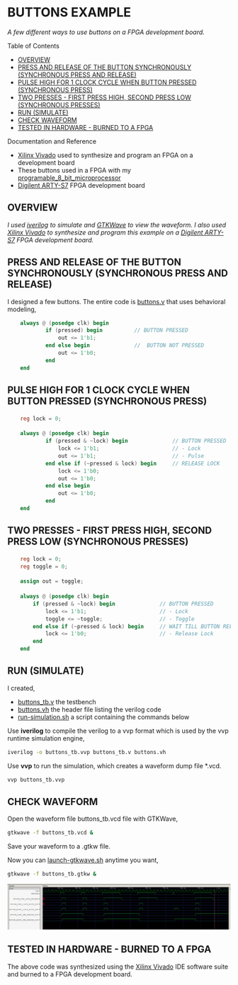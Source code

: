 # BUTTONS EXAMPLE

_A few different ways to use buttons on a FPGA development board._

Table of Contents

* [OVERVIEW](https://github.com/JeffDeCola/my-verilog-examples/tree/master/fpga-development-boards/buttons/buttons#overview)
* [PRESS AND RELEASE OF THE BUTTON SYNCHRONOUSLY (SYNCHRONOUS PRESS AND RELEASE)](https://github.com/JeffDeCola/my-verilog-examples/tree/master/fpga-development-boards/buttons/buttons#press-and-release-of-the-button-synchronously-synchronous-press-and-release)
* [PULSE HIGH FOR 1 CLOCK CYCLE WHEN BUTTON PRESSED (SYNCHRONOUS PRESS)](https://github.com/JeffDeCola/my-verilog-examples/tree/master/fpga-development-boards/buttons/buttons#pulse-high-for-1-clock-cycle-when-button-pressed-synchronous-press)
* [TWO PRESSES - FIRST PRESS HIGH, SECOND PRESS LOW (SYNCHRONOUS PRESSES)](https://github.com/JeffDeCola/my-verilog-examples/tree/master/fpga-development-boards/buttons/buttons#two-presses---first-press-high-second-press-low-synchronous-presses)
* [RUN (SIMULATE)](https://github.com/JeffDeCola/my-verilog-examples/tree/master/fpga-development-boards/buttons/buttons#run-simulate)
* [CHECK WAVEFORM](https://github.com/JeffDeCola/my-verilog-examples/tree/master/fpga-development-boards/buttons/buttons#check-waveform)
* [TESTED IN HARDWARE - BURNED TO A FPGA](https://github.com/JeffDeCola/my-verilog-examples/tree/master/fpga-development-boards/buttons/buttons#tested-in-hardware---burned-to-a-fpga)

Documentation and Reference

* [Xilinx Vivado](https://github.com/JeffDeCola/my-cheat-sheets/tree/master/hardware/tools/synthesis/xilinx-vivado-cheat-sheet)
  used to synthesize and program an FPGA on a development board
* These buttons used in a FPGA with my
  [programable_8_bit_microprocessor](https://github.com/JeffDeCola/my-verilog-examples/tree/master/systems/microprocessors/programable_8_bit_microprocessor)
* [Digilent ARTY-S7](https://github.com/JeffDeCola/my-cheat-sheets/tree/master/hardware/development/fpga-development-boards/digilent-arty-s7-cheat-sheet)
  FPGA development board

## OVERVIEW

_I used
[iverilog](https://github.com/JeffDeCola/my-cheat-sheets/tree/master/hardware/tools/simulation/iverilog-cheat-sheet)
to simulate and
[GTKWave](https://github.com/JeffDeCola/my-cheat-sheets/tree/master/hardware/tools/simulation/gtkwave-cheat-sheet)
to view the waveform. I also used
[Xilinx Vivado](https://github.com/JeffDeCola/my-cheat-sheets/tree/master/hardware/tools/synthesis/xilinx-vivado-cheat-sheet)
to synthesize and program this example on a
[Digilent ARTY-S7](https://github.com/JeffDeCola/my-cheat-sheets/tree/master/hardware/development/fpga-development-boards/digilent-arty-s7-cheat-sheet)
FPGA development board._

## PRESS AND RELEASE OF THE BUTTON SYNCHRONOUSLY (SYNCHRONOUS PRESS AND RELEASE)

I designed a few buttons. The entire code is
[buttons.v](https://github.com/JeffDeCola/my-verilog-examples/blob/master/fpga-development-boards/buttons/buttons/buttons.v)
that uses behavioral modeling,

```verilog
    always @ (posedge clk) begin
            if (pressed) begin          // BUTTON PRESSED
                out <= 1'b1;
            end else begin              //  BUTTON NOT PRESSED
                out <= 1'b0;
            end
    end
```

## PULSE HIGH FOR 1 CLOCK CYCLE WHEN BUTTON PRESSED (SYNCHRONOUS PRESS)

```verilog
    reg lock = 0;

    always @ (posedge clk) begin
            if (pressed & ~lock) begin              // BUTTON PRESSED
                lock <= 1'b1;                       // - Lock
                out <= 1'b1;                        // - Pulse
            end else if (~pressed & lock) begin     // RELEASE LOCK
                lock <= 1'b0;
                out <= 1'b0;
            end else begin
                out <= 1'b0;
            end
    end
```

## TWO PRESSES - FIRST PRESS HIGH, SECOND PRESS LOW (SYNCHRONOUS PRESSES)

```verilog
    reg lock = 0;
    reg toggle = 0;

    assign out = toggle;

    always @ (posedge clk) begin
        if (pressed & ~lock) begin              // BUTTON PRESSED
            lock <= 1'b1;                       // - Lock
            toggle <= ~toggle;                  // - Toggle
        end else if (~pressed & lock) begin     // WAIT TILL BUTTON RELEASED
            lock <= 1'b0;                       // - Release Lock
        end
    end
```

## RUN (SIMULATE)

I created,

* [buttons_tb.v](https://github.com/JeffDeCola/my-verilog-examples/blob/master/fpga-development-boards/buttons/buttons/buttons_tb.v)
  the testbench
* [buttons.vh](https://github.com/JeffDeCola/my-verilog-examples/blob/master/fpga-development-boards/buttons/buttons/buttons.vh)
  the header file listing the verilog code
* [run-simulation.sh](https://github.com/JeffDeCola/my-verilog-examples/blob/master/fpga-development-boards/buttons/buttons/run-simulation.sh)
  a script containing the commands below

Use **iverilog** to compile the verilog to a vvp format
which is used by the vvp runtime simulation engine,

```bash
iverilog -o buttons_tb.vvp buttons_tb.v buttons.vh
```

Use **vvp** to run the simulation, which creates a waveform dump file *.vcd.

```bash
vvp buttons_tb.vvp
```

## CHECK WAVEFORM

Open the waveform file buttons_tb.vcd file with GTKWave,

```bash
gtkwave -f buttons_tb.vcd &
```

Save your waveform to a .gtkw file.

Now you can
[launch-gtkwave.sh](https://github.com/JeffDeCola/my-verilog-examples/blob/master/launch-GTKWave-script/launch-gtkwave.sh)
anytime you want,

```bash
gtkwave -f buttons_tb.gtkw &
```

![buttons-waveform.jpg](../../../docs/pics/buttons-waveform.jpg)

## TESTED IN HARDWARE - BURNED TO A FPGA

The above code was synthesized using the
[Xilinx Vivado](https://github.com/JeffDeCola/my-cheat-sheets/tree/master/hardware/tools/synthesis/xilinx-vivado-cheat-sheet)
IDE software suite and burned to a FPGA development board.

